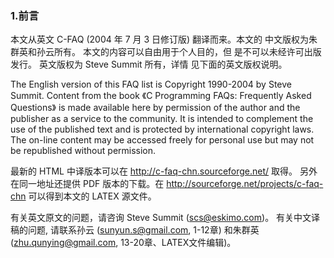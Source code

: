 ### 1.前言

本文从英文 C-FAQ (2004 年 7 月 3 日修订版) 翻译而来。本文的 中文版权为朱群英和孙云所有。 本文的内容可以自由用于个人目的，但 是不可以未经许可出版发行。 英文版权为 Steve Summit 所有，详情 见下面的英文版权说明。

The English version of this FAQ list is Copyright 1990-2004 by Steve Summit. Content from the book 《C Programming FAQs: Frequently Asked Questions》 is made available here by permission of the author and the publisher as a service to the community. It is intended to complement the use of the published text and is protected by international copyright laws. The on-line content may be accessed freely for personal use but may not be republished without permission.

最新的 HTML 中译版本可以在 http://c-faq-chn.sourceforge.net/ 取得。 另外在同一地址还提供 PDF 版本的下载。在  http://sourceforge.net/projects/c-faq-chn 可以得到本文的 LATEX 源文件。

有关英文原文的问题，请咨询 Steve Summit (scs@eskimo.com)。 有关中文译稿的问题, 请联系孙云 (sunyun.s@gmail.com, 1-12章) 和朱群英 (zhu.qunying@gmail.com, 13-20章、LATEX文件编辑)。
